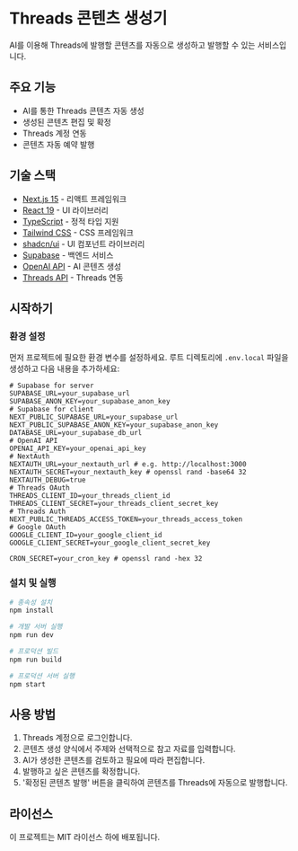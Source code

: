 # Threads 콘텐츠 생성기

AI를 이용해 Threads에 발행할 콘텐츠를 자동으로 생성하고 발행할 수 있는 서비스입니다.

## 주요 기능

- AI를 통한 Threads 콘텐츠 자동 생성
- 생성된 콘텐츠 편집 및 확정
- Threads 계정 연동
- 콘텐츠 자동 예약 발행

## 기술 스택

- [Next.js 15](https://nextjs.org/) - 리액트 프레임워크
- [React 19](https://react.dev/) - UI 라이브러리
- [TypeScript](https://www.typescriptlang.org/) - 정적 타입 지원
- [Tailwind CSS](https://tailwindcss.com/) - CSS 프레임워크
- [shadcn/ui](https://ui.shadcn.com/) - UI 컴포넌트 라이브러리
- [Supabase](https://supabase.com/) - 백엔드 서비스
- [OpenAI API](https://openai.com/) - AI 콘텐츠 생성
- [Threads API](https://www.npmjs.com/package/threads-api) - Threads 연동

## 시작하기

### 환경 설정

먼저 프로젝트에 필요한 환경 변수를 설정하세요. 루트 디렉토리에 `.env.local` 파일을 생성하고 다음 내용을 추가하세요:

```
# Supabase for server
SUPABASE_URL=your_supabase_url
SUPABASE_ANON_KEY=your_supabase_anon_key
# Supabase for client
NEXT_PUBLIC_SUPABASE_URL=your_supabase_url
NEXT_PUBLIC_SUPABASE_ANON_KEY=your_supabase_anon_key
DATABASE_URL=your_supabase_db_url
# OpenAI API
OPENAI_API_KEY=your_openai_api_key
# NextAuth
NEXTAUTH_URL=your_nextauth_url # e.g. http://localhost:3000
NEXTAUTH_SECRET=your_nextauth_key # openssl rand -base64 32
NEXTAUTH_DEBUG=true
# Threads OAuth
THREADS_CLIENT_ID=your_threads_client_id
THREADS_CLIENT_SECRET=your_threads_client_secret_key
# Threads Auth
NEXT_PUBLIC_THREADS_ACCESS_TOKEN=your_threads_access_token
# Google OAuth
GOOGLE_CLIENT_ID=your_google_client_id
GOOGLE_CLIENT_SECRET=your_google_client_secret_key

CRON_SECRET=your_cron_key # openssl rand -hex 32
```

### 설치 및 실행

```bash
# 종속성 설치
npm install

# 개발 서버 실행
npm run dev

# 프로덕션 빌드
npm run build

# 프로덕션 서버 실행
npm start
```

## 사용 방법

1. Threads 계정으로 로그인합니다.
2. 콘텐츠 생성 양식에서 주제와 선택적으로 참고 자료를 입력합니다.
3. AI가 생성한 콘텐츠를 검토하고 필요에 따라 편집합니다.
4. 발행하고 싶은 콘텐츠를 확정합니다.
5. '확정된 콘텐츠 발행' 버튼을 클릭하여 콘텐츠를 Threads에 자동으로 발행합니다.

## 라이선스

이 프로젝트는 MIT 라이선스 하에 배포됩니다.
